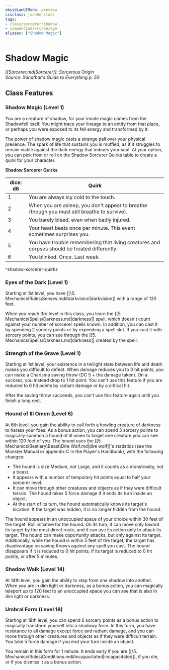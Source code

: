 ```yaml
---
obsidianUIMode: preview
cssclass: json5e-class
tags:
- class/sorcerer/shadow
- compendium/src/5e/xge
aliases: ["Shadow Magic"]
---
```

# Shadow Magic
*[[Sorcerer.md|Sorcerer]]: Sorcerous Origin*  
*Source: Xanathar's Guide to Everything p. 50*  


## Class Features

### Shadow Magic (Level 1)

You are a creature of shadow, for your innate magic comes from the Shadowfell itself. You might trace your lineage to an entity from that place, or perhaps you were exposed to its fell energy and transformed by it.

The power of shadow magic casts a strange pall over your physical presence. The spark of life that sustains you is muffled, as if it struggles to remain viable against the dark energy that imbues your soul. At your option, you can pick from or roll on the Shadow Sorcerer Quirks table to create a quirk for your character.

**Shadow Sorcerer Quirks**

| dice: d6 | Quirk |
|----------|-------|
| 1 | You are always icy cold to the touch. |
| 2 | When you are asleep, you don't appear to breathe (though you must still breathe to survive). |
| 3 | You barely bleed, even when badly injured. |
| 4 | Your heart beats once per minute. This event sometimes surprises you. |
| 5 | You have trouble remembering that living creatures and corpses should be treated differently. |
| 6 | You blinked. Once. Last week. |
^shadow-sorcerer-quirks

### Eyes of the Dark (Level 1)

Starting at 1st level, you have [[\5. Mechanics\Rules\Senses.md#darkvision|darkvision]] with a range of 120 feet.

When you reach 3rd level in this class, you learn the [[5. Mechanics\Spells\Darkness.md|darkness]] spell, which doesn't count against your number of sorcerer spells known. In addition, you can cast it by spending 2 sorcery points or by expending a spell slot. If you cast it with sorcery points, you can see through the [[5. Mechanics\Spells\Darkness.md|darkness]] created by the spell.

### Strength of the Grave (Level 1)

Starting at 1st level, your existence in a twilight state between life and death makes you difficult to defeat. When damage reduces you to 0 hit points, you can make a Charisma saving throw (DC 5 + the damage taken). On a success, you instead drop to 1 hit point. You can't use this feature if you are reduced to 0 hit points by radiant damage or by a critical hit.

After the saving throw succeeds, you can't use this feature again until you finish a long rest.

### Hound of Ill Omen (Level 6)

At 6th level, you gain the ability to call forth a howling creature of darkness to harass your foes. As a bonus action, you can spend 3 sorcery points to magically summon a hound of ill omen to target one creature you can see within 120 feet of you. The hound uses the [[5. Mechanics\Bestiary\Beast\Dire Wolf.md|dire wolf]]'s statistics (see the Monster Manual or appendix C in the Player's Handbook), with the following changes:

- The hound is size Medium, not Large, and it counts as a monstrosity, not a beast.  
- It appears with a number of temporary hit points equal to half your sorcerer level.  
- It can move through other creatures and objects as if they were difficult terrain. The hound takes 5 force damage if it ends its turn inside an object.  
- At the start of its turn, the hound automatically knows its target's location. If the target was hidden, it is no longer hidden from the hound.  

The hound appears in an unoccupied space of your choice within 30 feet of the target. Roll initiative for the hound. On its turn, it can move only toward its target by the most direct route, and it can use its action only to attack its target. The hound can make opportunity attacks, but only against its target. Additionally, while the hound is within 5 feet of the target, the target has disadvantage on saving throws against any spell you cast. The hound disappears if it is reduced to 0 hit points, if its target is reduced to 0 hit points, or after 5 minutes.

### Shadow Walk (Level 14)

At 14th level, you gain the ability to step from one shadow into another. When you are in dim light or darkness, as a bonus action, you can magically teleport up to 120 feet to an unoccupied space you can see that is also in dim light or darkness.

### Umbral Form (Level 18)

Starting at 18th level, you can spend 6 sorcery points as a bonus action to magically transform yourself into a shadowy form. In this form, you have resistance to all damage except force and radiant damage, and you can move through other creatures and objects as if they were difficult terrain. You take 5 force damage if you end your turn inside an object.

You remain in this form for 1 minute. It ends early if you are [[\5. Mechanics\Rules\Conditions.md#incapacitated|incapacitated]], if you die, or if you dismiss it as a bonus action.